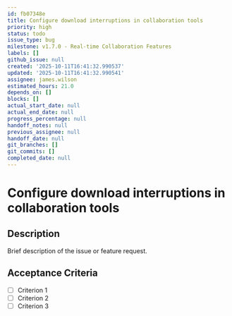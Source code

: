 ```yaml
---
id: fb07348e
title: Configure download interruptions in collaboration tools
priority: high
status: todo
issue_type: bug
milestone: v1.7.0 - Real-time Collaboration Features
labels: []
github_issue: null
created: '2025-10-11T16:41:32.990537'
updated: '2025-10-11T16:41:32.990541'
assignee: james.wilson
estimated_hours: 21.0
depends_on: []
blocks: []
actual_start_date: null
actual_end_date: null
progress_percentage: null
handoff_notes: null
previous_assignee: null
handoff_date: null
git_branches: []
git_commits: []
completed_date: null
---
```


# Configure download interruptions in collaboration tools

## Description

Brief description of the issue or feature request.

## Acceptance Criteria

- [ ] Criterion 1
- [ ] Criterion 2
- [ ] Criterion 3